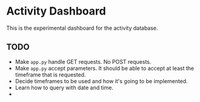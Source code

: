 # Activity Dashboard  

This is the experimental dashboard for the activity database.

## TODO

- Make `app.py` handle GET requests. No POST requests.
- Make `app.py` accept parameters. It should be able to accept at least the
timeframe that is requested. 
- Decide timeframes to be used and how it's going to be implemented.
- Learn how to query with date and time.
- 